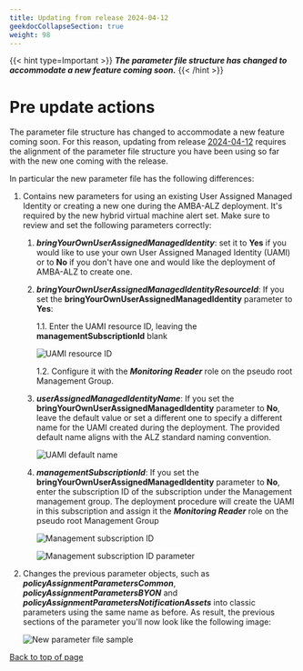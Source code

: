 ```yaml
---
title: Updating from release 2024-04-12
geekdocCollapseSection: true
weight: 98
---
```

{{< hint type=Important >}}
***The parameter file structure has changed to accommodate a new feature coming soon.***
{{< /hint >}}

# Pre update actions

The parameter file structure has changed to accommodate a new feature coming soon. For this reason, updating from release [2024-04-12](../../../Overview/Whats-New#2024-04-12) requires the alignment of the parameter file structure you have been using so far with the new one coming with the release.

In particular the new parameter file has the following differences:

1. Contains new parameters for using an existing User Assigned Managed Identity or creating a new one during the AMBA-ALZ deployment. It's required by the new hybrid virtual machine alert set. Make sure to review and set the following parameters correctly:

   1. ***bringYourOwnUserAssignedManagedIdentity***: set it to **Yes** if you would like to use your own User Assigned Managed Identity (UAMI) or to **No** if you don't have one and would like the deployment of AMBA-ALZ to create one.

   2. ***bringYourOwnUserAssignedManagedIdentityResourceId***: If you set the **bringYourOwnUserAssignedManagedIdentity** parameter to **Yes**:

      1.1. Enter the UAMI resource ID, leaving the **managementSubscriptionId** blank

        ![UAMI resource ID](../../../media/alz-BYO-UAMI.png)

      1.2. Configure it with the ***Monitoring Reader*** role on the pseudo root Management Group.

   3. ***userAssignedManagedIdentityName***: If you set the **bringYourOwnUserAssignedManagedIdentity** parameter to **No**, leave the default value or set a different one to specify a different name for the UAMI created during the deployment. The provided default name aligns with the ALZ standard naming convention.

      ![UAMI default name](../../../media/alz-UAMI-Default-Name.png)

   4. ***managementSubscriptionId***: If you set the **bringYourOwnUserAssignedManagedIdentity** parameter to **No**, enter the subscription ID of the subscription under the Management management group. The deployment procedure will create the UAMI in this subscription and assign it the ***Monitoring Reader*** role on the pseudo root Management Group

      ![Management subscription ID](../../../media/alz-ManagementSubscription.png)

      ![Management subscription ID parameter](../../../media/alz-UAMI-Management-SubscriptionID.png)

2. Changes the previous parameter objects, such as ***policyAssignmentParametersCommon***, ***policyAssignmentParametersBYON*** and ***policyAssignmentParametersNotificationAssets*** into classic parameters using the same name as before. As result, the previous sections of the parameter you'll now look like the following image:

    ![New parameter file sample](../../../media/alz-New-ParamterFile-Structure.png)

[Back to top of page](.)
